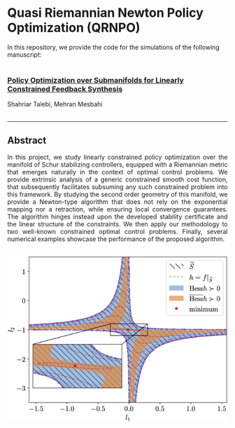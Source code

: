 # Quasi Riemannian Newton Policy Optimization (QRNPO)



In this repository, we provide the code for the simulations of the following manuscript:  <br> <br>


### [Policy Optimization over Submanifolds for Linearly Constrained Feedback Synthesis](https://arxiv.org/pdf/2201.11157)

Shahriar Talebi, Mehran Mesbahi <br> <br>


---

## Abstract

<div align="justify"> In this project, we study linearly constrained policy optimization over the manifold of Schur stabilizing controllers, equipped with a Riemannian metric that emerges naturally in the context of optimal control problems. We provide extrinsic analysis of a generic constrained smooth cost function, that subsequently facilitates subsuming any such constrained problem into this framework. By studying the second order geometry of this manifold, we provide a Newton-type algorithm that does not rely on the exponential mapping nor a retraction, while ensuring local convergence guarantees. The algorithm hinges instead upon the developed stability certificate and the linear structure of the constraints. We then apply our methodology to two well-known constrained optimal control problems. Finally, several numerical examples showcase the performance of the proposed algorithm. </div> <br>

![Submanifold of stabilizing controllers](https://github.com/shahriarta/QRNPO/blob/main/motivation.png)


